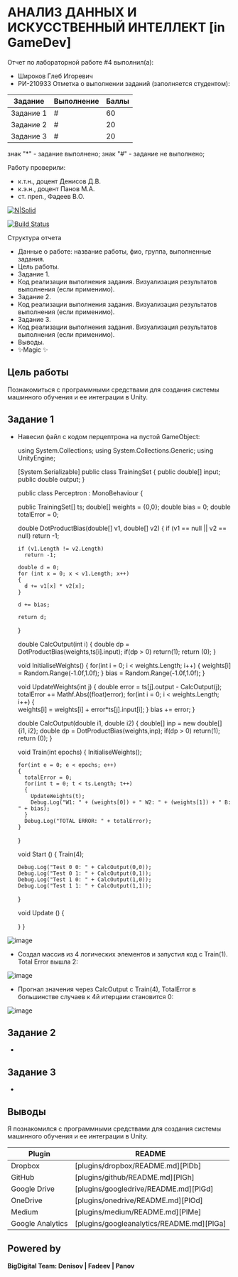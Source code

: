 # АНАЛИЗ ДАННЫХ И ИСКУССТВЕННЫЙ ИНТЕЛЛЕКТ [in GameDev]
Отчет по лабораторной работе #4 выполнил(а):
- Широков Глеб Игоревич
- РИ-210933
Отметка о выполнении заданий (заполняется студентом):

| Задание | Выполнение | Баллы |
| ------ | ------ | ------ |
| Задание 1 | # | 60 |
| Задание 2 | # | 20 |
| Задание 3 | # | 20 |

знак "*" - задание выполнено; знак "#" - задание не выполнено;

Работу проверили:
- к.т.н., доцент Денисов Д.В.
- к.э.н., доцент Панов М.А.
- ст. преп., Фадеев В.О.

[![N|Solid](https://cldup.com/dTxpPi9lDf.thumb.png)](https://nodesource.com/products/nsolid)

[![Build Status](https://travis-ci.org/joemccann/dillinger.svg?branch=master)](https://travis-ci.org/joemccann/dillinger)

Структура отчета

- Данные о работе: название работы, фио, группа, выполненные задания.
- Цель работы.
- Задание 1.
- Код реализации выполнения задания. Визуализация результатов выполнения (если применимо).
- Задание 2.
- Код реализации выполнения задания. Визуализация результатов выполнения (если применимо).
- Задание 3.
- Код реализации выполнения задания. Визуализация результатов выполнения (если применимо).
- Выводы.
- ✨Magic ✨

## Цель работы
Познакомиться с программными средствами для создания системы машинного обучения и ее интеграции в Unity.

## Задание 1

- Навесил файл с кодом перцептрона на пустой GameObject:

  using System.Collections;
  using System.Collections.Generic;
  using UnityEngine;

  [System.Serializable]
  public class TrainingSet
  {
    public double[] input;
    public double output;
  }

  public class Perceptron : MonoBehaviour {

    public TrainingSet[] ts;
    double[] weights = {0,0};
    double bias = 0;
    double totalError = 0;

    double DotProductBias(double[] v1, double[] v2) 
    {
      if (v1 == null || v2 == null)
        return -1;

      if (v1.Length != v2.Length)
        return -1;

      double d = 0;
      for (int x = 0; x < v1.Length; x++)
      {
        d += v1[x] * v2[x];
      }

      d += bias;

      return d;
    }

    double CalcOutput(int i)
    {
      double dp = DotProductBias(weights,ts[i].input);
      if(dp > 0) return(1);
      return (0);
    }

    void InitialiseWeights()
    {
      for(int i = 0; i < weights.Length; i++)
      {
        weights[i] = Random.Range(-1.0f,1.0f);
      }
      bias = Random.Range(-1.0f,1.0f);
    }

    void UpdateWeights(int j)
    {
      double error = ts[j].output - CalcOutput(j);
      totalError += Mathf.Abs((float)error);
      for(int i = 0; i < weights.Length; i++)
      {			
        weights[i] = weights[i] + error*ts[j].input[i]; 
      }
      bias += error;
    }

    double CalcOutput(double i1, double i2)
    {
      double[] inp = new double[] {i1, i2};
      double dp = DotProductBias(weights,inp);
      if(dp > 0) return(1);
      return (0);
    }

    void Train(int epochs)
    {
      InitialiseWeights();

      for(int e = 0; e < epochs; e++)
      {
        totalError = 0;
        for(int t = 0; t < ts.Length; t++)
        {
          UpdateWeights(t);
          Debug.Log("W1: " + (weights[0]) + " W2: " + (weights[1]) + " B: " + bias);
        }
        Debug.Log("TOTAL ERROR: " + totalError);
      }
    }

    void Start () {
      Train(4);

      Debug.Log("Test 0 0: " + CalcOutput(0,0));
      Debug.Log("Test 0 1: " + CalcOutput(0,1));
      Debug.Log("Test 1 0: " + CalcOutput(1,0));
      Debug.Log("Test 1 1: " + CalcOutput(1,1));
    }

    void Update () {

    }
  }


![image](https://user-images.githubusercontent.com/80561050/208313733-8929710c-2360-425b-a2f6-47a701eb4cbb.png)


- Создал массив из 4 логических элементов и запустил код с Train(1). Total Error вышла 2:

![image](https://user-images.githubusercontent.com/80561050/208314127-551015ee-170f-4569-9ea0-3cf99d403c6b.png)


- Прогнал значения через CalcOutput с Train(4), TotalError в большинстве случаев к 4й итерцаии становится 0:

![image](https://user-images.githubusercontent.com/80561050/208314351-cb3fa0ff-f3de-4014-9b69-0747cf2cf1d2.png)


## Задание 2

-

## Задание 3

-

## Выводы

Я познакомился с программными средствами для создания системы машинного обучения и ее интеграции в Unity.


| Plugin | README |
| ------ | ------ |
| Dropbox | [plugins/dropbox/README.md][PlDb] |
| GitHub | [plugins/github/README.md][PlGh] |
| Google Drive | [plugins/googledrive/README.md][PlGd] |
| OneDrive | [plugins/onedrive/README.md][PlOd] |
| Medium | [plugins/medium/README.md][PlMe] |
| Google Analytics | [plugins/googleanalytics/README.md][PlGa] |

## Powered by

**BigDigital Team: Denisov | Fadeev | Panov**

